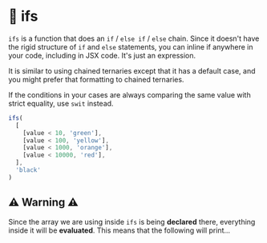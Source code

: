 # 🌹 ifs

`ifs` is a function that does an `if` / `else if` / `else` chain. Since it doesn't have the rigid structure of `if` and `else` statements, you can inline if anywhere in your code, including in JSX code. It's just an expression.

It is similar to using chained ternaries except that it has a default case, and you might prefer that formatting to chained ternaries.

If the conditions in your cases are always comparing the same value with strict equality, use `swit` instead.

```js
ifs(
  [
    [value < 10, 'green'],
    [value < 100, 'yellow'],
    [value < 1000, 'orange'],
    [value < 10000, 'red'],
  ],
  'black'
)
```

## ⚠️ Warning ⚠️

Since the array we are using inside `ifs` is being **declared** there, everything inside it will be **evaluated**. This means that the following will print...
